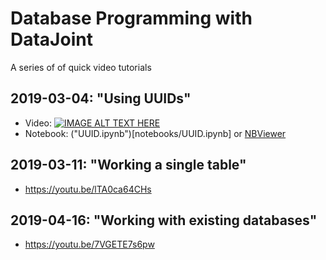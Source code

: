 # Database Programming with DataJoint
A series of of quick video tutorials

## 2019-03-04: "Using UUIDs"
* Video: [![IMAGE ALT TEXT HERE](https://img.youtube.com/vi/bg_rEkczG7U/0.jpg)](https://youtu.be/bg_rEkczG7U)
* Notebook: ("UUID.ipynb")[notebooks/UUID.ipynb] or [NBViewer](https://nbviewer.jupyter.org/github/vathes/db-programming-with-datajoint/blob/master/notebooks/UUID.ipynb)

## 2019-03-11: "Working a single table"
* https://youtu.be/lTA0ca64CHs

## 2019-04-16: "Working with existing databases"
* https://youtu.be/7VGETE7s6pw
